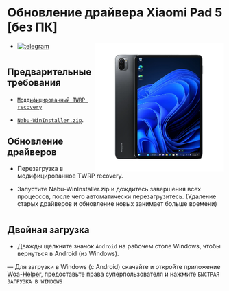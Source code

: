 # Обновление драйвера Xiaomi Pad 5 [без ПК]
<img align="right" src="nabu.png" width="300" alt="Windows 11 Running On A Xiaomi Pad 5">

- [![telegram](https://img.shields.io/badge/chat-telegram-brightgreen.svg?logo=telegram&style=flat-square)](https://t.me/WinInstaller)
#

## Предварительные требования
- [`Моддифицированный TWRP recovery`](https://github.com/Kumar-Jy/Windows-in-NABU-Without-PC/releases/tag/Moded-TWRP-Recovery)
  
- [`Nabu-WinInstaller.zip`](https://github.com/Kumar-Jy/WinInstaller/releases/download/NABU_WinInstaller/Nabu_WinInstaller_R4.zip).
  

## Обновление драйверов

- Перезагрузка в модифицированное TWRP recovery.
  
- Запустите Nabu-WinInstaller.zip и дождитесь завершения всех процессов, после чего автоматически перезагрузитесь. (Удаление старых драйверов и обновление новых занимает больше времени)
#
## Двойная загрузка
  
- Дважды щелкните значок `Android` на рабочем столе Windows, чтобы вернуться в Android (из Windows).

— Для загрузки в Windows (с Android) скачайте и откройте приложение [Woa-Helper](https://github.com/Marius586/WoA-Helper-update/releases/tag/WOA), предоставьте права суперпользователя и нажмите `БЫСТРАЯ ЗАГРУЗКА В WINDOWS`